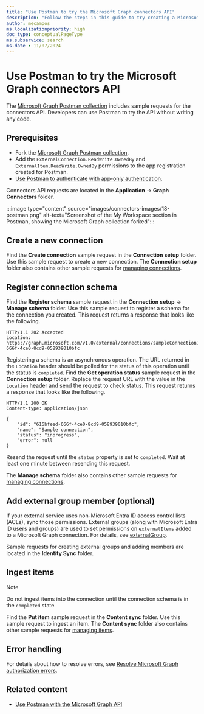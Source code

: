 ```yaml
---
title: "Use Postman to try the Microsoft Graph connectors API"
description: "Follow the steps in this guide to try creating a Microsoft Graph connector."
author: mecampos
ms.localizationpriority: high
doc_type: conceptualPageType
ms.subservice: search
ms.date : 11/07/2024
---
```


# Use Postman to try the Microsoft Graph connectors API

The [Microsoft Graph Postman collection](use-postman.md) includes sample requests for the connectors API. Developers can use Postman to try the API without writing any code.

## Prerequisites

- Fork the [Microsoft Graph Postman collection](use-postman.md).
- Add the `ExternalConnection.ReadWrite.OwnedBy` and `ExternalItem.ReadWrite.OwnedBy` permissions to the app registration created for Postman.
- [Use Postman to authenticate with app-only authentication](use-postman-with-app-only-authentication.md).

Connectors API requests are located in the **Application** -> **Graph Connectors** folder.

:::image type="content" source="images/connectors-images/18-postman.png" alt-text="Screenshot of the My Workspace section in Postman, showing the Microsoft Graph collection forked":::

## Create a new connection

Find the **Create connection** sample request in the **Connection setup** folder. Use this sample request to create a new connection. The **Connection setup** folder also contains other sample requests for [managing connections](connecting-external-content-manage-connections.md).

## Register connection schema

Find the **Register schema** sample request in the **Connection setup** -> **Manage schema** folder. Use this sample request to register a schema for the connection you created. This request returns a response that looks like the following.

```http
HTTP/1.1 202 Accepted
Location: https://graph.microsoft.com/v1.0/external/connections/sampleConnectionId/operations/616bfeed-666f-4ce0-8cd9-058939010bfc
```

Registering a schema is an asynchronous operation. The URL returned in the `Location` header should be polled for the status of this operation until the status is `completed`. Find the **Get operation status** sample request in the **Connection setup** folder. Replace the request URL with the value in the `Location` header and send the request to check status. This request returns a response that looks like the following.

```http
HTTP/1.1 200 OK
Content-type: application/json

{
    "id": "616bfeed-666f-4ce0-8cd9-058939010bfc",
    "name": "Sample connection",
    "status": "inprogress",
    "error": null
}
```

Resend the request until the `status` property is set to `completed`. Wait at least one minute between resending this request.

The **Manage schema** folder also contains other sample requests for [managing connections](connecting-external-content-manage-schema.md).

## Add external group member (optional)

If your external service uses non-Microsoft Entra ID access control lists (ACLs), sync those permissions. External groups (along with Microsoft Entra ID users and groups) are used to set permissions on `externalItems` added to a Microsoft Graph connection. For details, see [externalGroup](/graph/api/resources/externalconnectors-externalgroup).

Sample requests for creating external groups and adding members are located in the **Identity Sync** folder.

## Ingest items

> [!NOTE]
> Do not ingest items into the connection until the connection schema is in the `completed` state.

Find the **Put item** sample request in the **Content sync** folder. Use this sample request to ingest an item. The **Content sync** folder also contains other sample requests for [managing items](connecting-external-content-manage-items.md).

## Error handling

For details about how to resolve errors, see [Resolve Microsoft Graph authorization errors](/graph/resolve-auth-errors).

## Related content

- [Use Postman with the Microsoft Graph API](use-postman.md)
